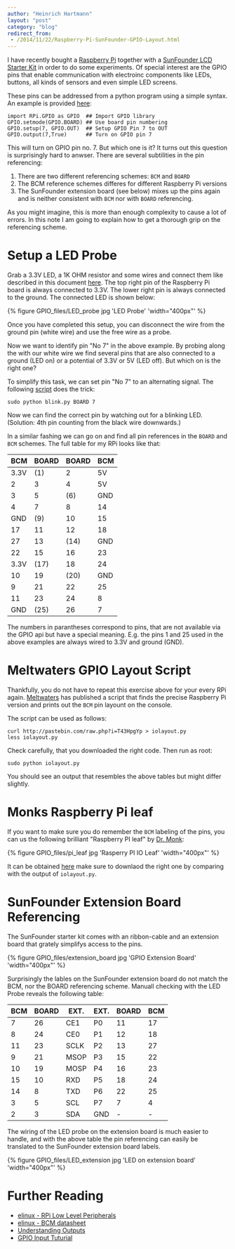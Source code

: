 ```yaml
---
author: "Heinrich Hartmann"
layout: "post"
category: "blog"
redirect_from:
 - /2014/11/22/Raspberry-Pi-SunFounder-GPIO-Layout.html
---
```


<!-- # Raspberry Pi SunFounder GPIO Layout -->

I have recently bought a [Raspberry Pi](http://www.raspberrypi.org/)
together with a [SunFounder LCD Starter
Kit](http://www.sunfounder.com/index.php?c=show&id=21&model=LCD%20Starter%20Kit)
in order to do some experiments.  Of special interest are the GPIO
pins that enable communication with electroinc components like LEDs,
buttons, all kinds of sensors and even simple LED screens.

These pins can be addressed from a python program using a simple
syntax. An example is provided [here](http://www.thirdeyevis.com/pi-page-2.php):

    import RPi.GPIO as GPIO  ## Import GPIO library
    GPIO.setmode(GPIO.BOARD) ## Use board pin numbering
    GPIO.setup(7, GPIO.OUT)  ## Setup GPIO Pin 7 to OUT
    GPIO.output(7,True)      ## Turn on GPIO pin 7

This will turn on GPIO pin no. 7. But which one is it?  It turns out
this question is surprisingly hard to anwser. There are several
subtilities in the pin referencing:

1. There are two different referencing schemes: `BCM` and `BOARD`
2. The BCM reference schemes differes for different Raspberry Pi versions
3. The SunFounder extension board (see below) mixes up the
   pins again and is neither consistent with `BCM` nor with `BOARD`
   referencing.

As you might imagine, this is more than enough complexity to cause a
lot of errors. In this note I am going to explain how to get a
thorough grip on the referencing scheme.

# Setup a LED Probe

Grab a 3.3V LED, a 1K OHM resistor and some wires and connect them
like described in this document [here](https://projects.drogon.net/raspberry-pi/gpio-examples/tux-crossing/gpio-examples-1-a-single-led/).
The top right pin of the Raspberry Pi board is always connected to 3.3V.
The lower right pin is always connected to the ground.
The connected LED is shown below:

{% figure GPIO_files/LED_probe jpg 'LED Probe' 'width="400px"' %}

Once you have completed this setup, you can disconnect the wire from
the ground pin (white wire) and use the free wire as a probe.

Now we want to identify pin "No 7" in the above example. By probing
along the with our white wire we find several pins that are also
connected to a ground (LED on) or a potential of 3.3V or 5V (LED off).
But which on is the right one?

To simplify this task, we can set pin "No 7" to an alternating
signal. The following
[script](https://gist.github.com/HeinrichHartmann/4affce9f06368d946e9d)
does the trick:

    sudo python blink.py BOARD 7

Now we can find the correct pin by watching out for a blinking LED.
(Solution: 4th pin counting from the black wire downwards.)

In a similar fashing we can go on and find all pin references in the
`BOARD` and `BCM` schemes. The full table for my RPi looks
like that:

 BCM  | BOARD | BOARD | BCM
------|-------|-------|-----
 3.3V |  (1)  |   2   | 5V
    2 |   3   |   4   | 5V
    3 |   5   |  (6)  | GND
    4 |   7   |   8   | 14
  GND |  (9)  |  10   | 15
   17 |  11   |  12   | 18
   27 |  13   | (14)  | GND
   22 |  15   |  16   | 23
 3.3V | (17)  |  18   | 24
   10 |  19   | (20)  | GND
    9 |  21   |  22   | 25
   11 |  23   |  24   | 8
  GND | (25)  |  26   | 7

The numbers in parantheses correspond to pins, that are not available
via the GPIO api but have a special meaning. E.g. the pins 1 and 25 used
in the above examples are always wired to 3.3V and ground (GND).

# Meltwaters GPIO Layout Script

Thankfully, you do not have to repeat this exercise above for your every
RPi again. [Meltwaters](http://pihw.wordpress.com/2013/01/30/sometimes-it-can-be-simple/) has published a script that finds the precise Raspberry Pi version and
prints out the `BCM` pin layount on the console.

The script can be used as follows:

    curl http://pastebin.com/raw.php?i=T43HpgYp > iolayout.py
    less iolayout.py

Check carefully, that you downloaded the right code. Then run as root:

    sudo python iolayout.py

You should see an output that resembles the above tables but might
differ slightly.

# Monks  Raspberry Pi leaf

If you want to make sure you do remember the `BCM` labeling of the pins,
you can us the following brilliant "Raspberry PI leaf" by [Dr. Monk](http://doctormonk.com):

{% figure GPIO_files/pi_leaf jpg 'Rasperry PI IO Leaf' 'width="400px"' %}

It can be obtained
[here](http://www.doctormonk.com/2013/02/raspberry-pi-and-breadboard-raspberry.html)
make sure to downlaod the right one by comparing with the output of `iolayout.py`.

# SunFounder Extension Board Referencing

The SunFounder starter kit comes with an ribbon-cable and an extension
board that grately simplifys access to the pins.

{% figure GPIO_files/extension_board jpg 'GPIO Extension Board' 'width="400px"' %}

Surprisingly the lables on the SunFounder extension board do not match
the BCM, nor the BOARD referencing scheme.  Manuall checking 
with the LED Probe reveals the following table:

 BCM | BOARD | EXT.  | EXT.  | BOARD | BCM
-----|-------|-------|-------|-------|-----
 7   |  26   | CE1   | P0    | 11    | 17
 8   |  24   | CE0   | P1    | 12    | 18
 11  |  23   | SCLK  | P2    | 13    | 27
 9   |  21   | MSOP  | P3    | 15    | 22
 10  |  19   | MOSP  | P4    | 16    | 23
 15  |  10   | RXD   | P5    | 18    | 24
 14  |  8    | TXD   | P6    | 22    | 25
 3   |  5    | SCL   | P7    | 7     | 4
 2   |  3    | SDA   | GND   | -     | -

The wiring of the LED probe on the extension board is much easier to handle,
and with the above table the pin referencing can easily be translated to the
SunFounder extension board labels.

{% figure GPIO_files/LED_extension jpg 'LED on extension board' 'width="400px"' %}

# Further Reading

* [elinux - RPi Low Level Peripherals](http://elinux.org/RPi_Low-level_peripherals)
* [elinux - BCM datasheet](http://elinux.org/RPi_BCM2835_GPIOs)
* [Understanding Outputs](http://www.thebox.myzen.co.uk/Raspberry/Understanding_Outputs.html)
* [GPIO Input Tuturial](http://makezine.com/projects/tutorial-raspberry-pi-gpio-pins-and-python/)
